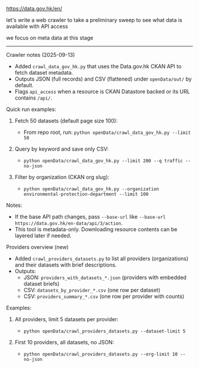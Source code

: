 https://data.gov.hk/en/

let's write a web crawler to take a preliminary sweep to see what data is available with API access 

we focus on meta data at this stage

---

Crawler notes (2025-09-13)

- Added `crawl_data_gov_hk.py` that uses the Data.gov.hk CKAN API to fetch dataset metadata.
- Outputs JSON (full records) and CSV (flattened) under `openData/out/` by default.
- Flags `api_access` when a resource is CKAN Datastore backed or its URL contains `/api/`.

Quick run examples:

1) Fetch 50 datasets (default page size 100):

	- From repo root, run: `python openData/crawl_data_gov_hk.py --limit 50`

2) Query by keyword and save only CSV:

	- `python openData/crawl_data_gov_hk.py --limit 200 --q traffic --no-json`

3) Filter by organization (CKAN org slug):

	- `python openData/crawl_data_gov_hk.py --organization environmental-protection-department --limit 100`

Notes:

- If the base API path changes, pass `--base-url` like `--base-url https://data.gov.hk/en-data/api/3/action`.
- This tool is metadata-only. Downloading resource contents can be layered later if needed.

Providers overview (new)

- Added `crawl_providers_datasets.py` to list all providers (organizations) and their datasets with brief descriptions.
- Outputs:
  - JSON: `providers_with_datasets_*.json` (providers with embedded dataset briefs)
  - CSV: `datasets_by_provider_*.csv` (one row per dataset)
  - CSV: `providers_summary_*.csv` (one row per provider with counts)

Examples:

1) All providers, limit 5 datasets per provider:

	- `python openData/crawl_providers_datasets.py --dataset-limit 5`

2) First 10 providers, all datasets, no JSON:

	- `python openData/crawl_providers_datasets.py --org-limit 10 --no-json`
